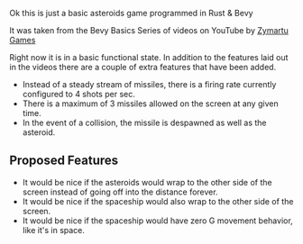 Ok this is just a basic asteroids game programmed in Rust &amp; Bevy

It was taken from the Bevy Basics Series of videos on YouTube by
[Zymartu Games](https://www.youtube.com/@ZymartuGames)

Right now it is in a basic functional state.  In addition to the features laid
out in the videos there are a couple of extra features that have been added.

- Instead of a steady stream of missiles, there is a firing rate currently
  configured to 4 shots per sec.
- There is a maximum of 3 missiles allowed on the screen at any given time.
- In the event of a collision, the missile is despawned as well as the
  asteroid.

## Proposed Features

- It would be nice if the asteroids would wrap to the other side of the screen
  instead of going off into the distance forever.
- It would be nice if the spaceship would also wrap to the other side of the
  screen.
- It would be nice if the spaceship would have zero G movement behavior, like
  it's in space.
